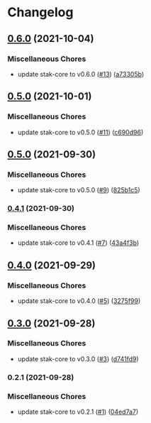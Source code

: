 # Changelog

## [0.6.0](https://www.github.com/stak-app/stak-corejs/compare/v0.5.0...v0.6.0) (2021-10-04)


### Miscellaneous Chores

* update stak-core to v0.6.0 ([#13](https://www.github.com/stak-app/stak-corejs/issues/13)) ([a73305b](https://www.github.com/stak-app/stak-corejs/commit/a73305b4e8c249f2244d59975025c9dfb477fe54))

## [0.5.0](https://www.github.com/stak-app/stak-corejs/compare/v0.5.0...v0.5.0) (2021-10-01)


### Miscellaneous Chores

* update stak-core to v0.5.0 ([#11](https://www.github.com/stak-app/stak-corejs/issues/11)) ([c690d96](https://www.github.com/stak-app/stak-corejs/commit/c690d961e0d1400b26a8e213b355a71308318871))

## [0.5.0](https://www.github.com/stak-app/stak-corejs/compare/v0.4.1...v0.5.0) (2021-09-30)


### Miscellaneous Chores

* update stak-core to v0.5.0 ([#9](https://www.github.com/stak-app/stak-corejs/issues/9)) ([825b1c5](https://www.github.com/stak-app/stak-corejs/commit/825b1c5c759c3df1f0452c42da0572533e55e71c))

### [0.4.1](https://www.github.com/stak-app/stak-corejs/compare/v0.4.0...v0.4.1) (2021-09-30)


### Miscellaneous Chores

* update stak-core to v0.4.1 ([#7](https://www.github.com/stak-app/stak-corejs/issues/7)) ([43a4f3b](https://www.github.com/stak-app/stak-corejs/commit/43a4f3ba450983c4da93ae12a24031bd2f389fdc))

## [0.4.0](https://www.github.com/stak-app/stak-corejs/compare/v0.3.0...v0.4.0) (2021-09-29)


### Miscellaneous Chores

* update stak-core to v0.4.0 ([#5](https://www.github.com/stak-app/stak-corejs/issues/5)) ([3275f99](https://www.github.com/stak-app/stak-corejs/commit/3275f99d4ac59653ba65bd9df0239efa5b190e23))

## [0.3.0](https://www.github.com/stak-app/stak-corejs/compare/v0.2.1...v0.3.0) (2021-09-28)


### Miscellaneous Chores

* update stak-core to v0.3.0 ([#3](https://www.github.com/stak-app/stak-corejs/issues/3)) ([d741fd9](https://www.github.com/stak-app/stak-corejs/commit/d741fd9deb9acc4815440190764e6d8e1d3aef59))

### 0.2.1 (2021-09-28)


### Miscellaneous Chores

* update stak-core to v0.2.1 ([#1](https://www.github.com/stak-app/stak-corejs/issues/1)) ([04ed7a7](https://www.github.com/stak-app/stak-corejs/commit/04ed7a7721edb26261716208addd5bb3f49b74e3))
